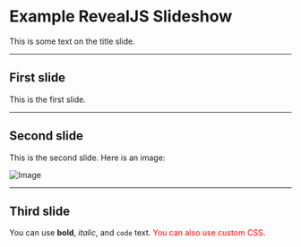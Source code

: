 # Example RevealJS Slideshow

This is some text on the title slide.

---

## First slide

This is the first slide.

---

## Second slide

This is the second slide. Here is an image:

![Image](https://upload.wikimedia.org/wikipedia/en/a/a9/Example.jpg?20070224000419)

---

## Third slide

You can use **bold**, _italic_, and `code` text. <span style="color: red">You can also use custom CSS</span>.
